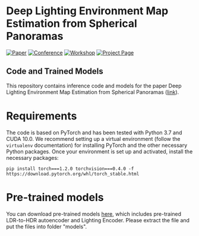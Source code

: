 # **Deep Lighting Environment Map Estimation from Spherical Panoramas**

[![Paper](http://img.shields.io/badge/paper-arxiv-critical.svg?style=plastic)]()
[![Conference](http://img.shields.io/badge/CVPR-2020-blue.svg?style=plastic)](http://cvpr2020.thecvf.com/)
[![Workshop](http://img.shields.io/badge/OmniCV-2020-lightblue.svg?style=plastic)](https://sites.google.com/view/omnicv-cvpr2020/home)
[![Project Page](http://img.shields.io/badge/Project-Page-blueviolet.svg?style=plastic)](https://vcl3d.github.io/DeepPanoramaLighting/)

## **Code and Trained Models**

This repository contains inference code and models for the paper Deep Lighting Environment Map Estimation from Spherical Panoramas ([link](arxiv_link_here)).


# Requirements
The code is based on PyTorch and has been tested with Python 3.7 and CUDA 10.0.
We recommend setting up a virtual environment (follow the `virtualenv` documentation) for installing PyTorch and the other necessary Python packages.
Once your environment is set up and activated, install the necessary packages:

`pip install torch===1.2.0 torchvision===0.4.0 -f https://download.pytorch.org/whl/torch_stable.html`

# Pre-trained models
You can download pre-trained models [here](https://drive.google.com/file/d/1W7wmZt0AtBKu-jqEnd4aAL4c5dXczlh4/view?usp=sharing), which includes pre-trained LDR-to-HDR autoencoder and Lighting Encoder. Please extract the file and put the files into folder "models". 
